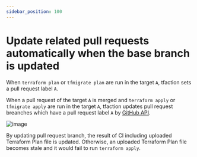 ```yaml
---
sidebar_position: 100
---
```


# Update related pull requests automatically when the base branch is updated

When `terraform plan` or `tfmigrate plan` are run in the target `A`,
tfaction sets a pull request label `A`.

When a pull request of the target `A` is merged and `terraform apply` or `tfmigrate apply` are run in the target `A`,
tfaction updates pull request breanches which have a pull request label `A` by [GitHub API](https://docs.github.com/en/rest/reference/pulls#update-a-pull-request-branch).

![image](https://user-images.githubusercontent.com/13323303/151699327-ba31892c-c4a6-47e7-a944-15fca81dfbfb.png)

By updating pull request branch, the result of CI including uploaded Terraform Plan file is updated.
Otherwise, an uploaded Terraform Plan file becomes stale and it would fail to run `terraform apply`.
